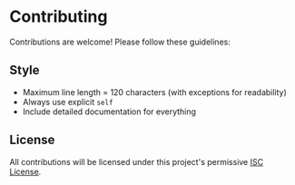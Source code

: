 # Contributing

Contributions are welcome! Please follow these guidelines:


## Style

- Maximum line length = 120 characters (with exceptions for readability)
- Always use explicit `self`
- Include detailed documentation for everything

## License

All contributions will be licensed under this project's permissive [ISC License](https://github.com/overbuilt/foundation-xattr/blob/master/LICENSE).
